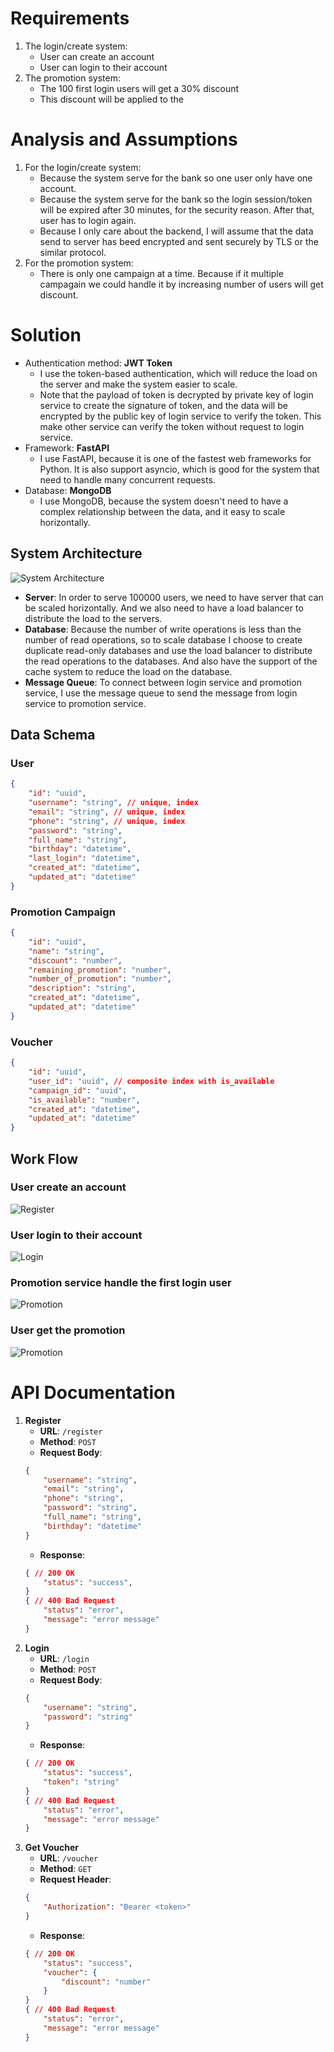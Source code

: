 # Requirements
1. The login/create system:
    - User can create an account
    - User can login to their account
2. The promotion system:
    - The 100 first login users will get a 30% discount
    - This discount will be applied to the

# Analysis and Assumptions
1. For the login/create system:
    - Because the system serve for the bank so one user only have one account.
    - Because the system serve for the bank so the login session/token will be expired after 30 minutes, for the security reason. After that, user has to login again.
    - Because I only care about the backend, I will assume that the data send to server has beed encrypted and sent securely by TLS or the similar protocol.
2. For the promotion system:
    - There is only one campaign at a time. Because if it multiple campagain we could handle it by increasing number of users will get discount.

# Solution
* Authentication method: **JWT Token**
    - I use the token-based authentication, which will reduce the load on the server and make the system easier to scale.
    - Note that the payload of token is decrypted by private key of login service to create the signature of token, and the data will be encrypted by the public key of login service to verify the token. This make other service can verify the token without request to login service.
* Framework: **FastAPI**
    - I use FastAPI, because it is one of the fastest web frameworks for Python. It is also support asyncio, which is good for the system that need to handle many concurrent requests.
* Database: **MongoDB**
    - I use MongoDB, because the system doesn't need to have a complex relationship between the data, and it easy to scale horizontally.
## System Architecture
![System Architecture](images/system_diagram.png)
- **Server**: In order to serve 100000 users, we need to have server that can be scaled horizontally. And we also need to have a load balancer to distribute the load to the servers.
- **Database**: Because the number of write operations is less than the number of read operations, so to scale database I choose to create duplicate read-only databases and use the load balancer to distribute the read operations to the databases. And also have the support of the cache system to reduce the load on the database.
- **Message Queue**: To connect between login service and promotion service, I use the message queue to send the message from login service to promotion service.

## Data Schema
### User
```json
{
    "id": "uuid",
    "username": "string", // unique, index
    "email": "string", // unique, index
    "phone": "string", // unique, index
    "password": "string",
    "full_name": "string",
    "birthday": "datetime",
    "last_login": "datetime",
    "created_at": "datetime",
    "updated_at": "datetime"
}
```
### Promotion Campaign
```json
{
    "id": "uuid",
    "name": "string",
    "discount": "number",
    "remaining_promotion": "number",
    "number_of_promotion": "number",
    "description": "string",
    "created_at": "datetime",
    "updated_at": "datetime"
}
```
### Voucher
```json
{
    "id": "uuid",
    "user_id": "uuid", // composite index with is_available
    "campaign_id": "uuid",
    "is_available": "number",
    "created_at": "datetime",
    "updated_at": "datetime"
}
```

## Work Flow
### User create an account
![Register](images/register.png)

### User login to their account
![Login](images/login.png)

### Promotion service handle the first login user
![Promotion](images/create_voucher.png)

### User get the promotion
![Promotion](images/get_promotion.png)


# API Documentation
1. **Register**
    - **URL**: `/register`
    - **Method**: `POST`
    - **Request Body**:
    ```json
    {
        "username": "string",
        "email": "string",
        "phone": "string",
        "password": "string",
        "full_name": "string",
        "birthday": "datetime"
    }
    ```
    - **Response**:
    ```json
    { // 200 OK
        "status": "success",
    }
    { // 400 Bad Request
        "status": "error",
        "message": "error message"
    }
    ```
2. **Login**
    - **URL**: `/login`
    - **Method**: `POST`
    - **Request Body**:
    ```json
    {
        "username": "string",
        "password": "string"
    }
    ```
    - **Response**:
    ```json
    { // 200 OK
        "status": "success",
        "token": "string"
    }
    { // 400 Bad Request
        "status": "error",
        "message": "error message"
    }
    ```
3. **Get Voucher**
    - **URL**: `/voucher`
    - **Method**: `GET`
    - **Request Header**:
    ```json
    {
        "Authorization": "Bearer <token>"
    }
    ```
    - **Response**:
    ```json
    { // 200 OK
        "status": "success",
        "voucher": {
            "discount": "number"
        }
    }
    { // 400 Bad Request
        "status": "error",
        "message": "error message"
    }
    ```
